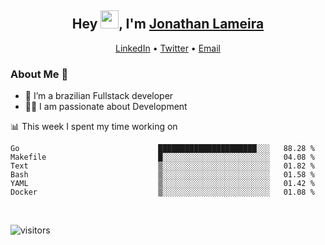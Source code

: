 <h2 align="center">Hey <img src="https://github.com/TheDudeThatCode/TheDudeThatCode/blob/master/Assets/Hi.gif" width="29">, I'm <a href="https://www.linkedin.com/in/jonathanlameira/">Jonathan Lameira</a></h2>
<p align="center">
  <a href="https://www.linkedin.com/in/jonathanlameira/">LinkedIn</a> •
  <a href="https://twitter.com/jlameira">Twitter</a> •
  <a href="mailto:jlameira@gmail.com">Email</a>
</p>

### About Me 🚀
- 🌱  I’m a brazilian Fullstack developer</br>
- 👨‍💻  I am passionate about Development</br>

<!-- ![Jonathan Lameira github stats](https://github-readme-stats.vercel.app/api?username=jlameirameli&show_icons=true&hide_border=true)&nbsp;&nbsp; -->

📊 This week I spent my time working on
<!--START_SECTION:waka-->

```text
Go                               ██████████████████████░░░   88.28 %
Makefile                         █░░░░░░░░░░░░░░░░░░░░░░░░   04.08 %
Text                             ▒░░░░░░░░░░░░░░░░░░░░░░░░   01.82 %
Bash                             ▒░░░░░░░░░░░░░░░░░░░░░░░░   01.58 %
YAML                             ▒░░░░░░░░░░░░░░░░░░░░░░░░   01.42 %
Docker                           ▒░░░░░░░░░░░░░░░░░░░░░░░░   01.08 %
```

<!--END_SECTION:waka-->

<br />

![visitors](https://visitor-badge.laobi.icu/badge?page_id=jlameira.jlameira)
